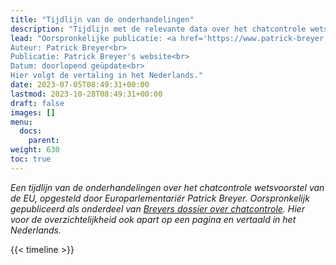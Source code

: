 ```yaml
---
title: "Tijdlijn van de onderhandelingen"
description: "Tijdlijn met de relevante data over het chatcontrole wetsvoorstel van de EU, door Patrick Breyer."
lead: "Oorspronkelijke publicatie: <a href='https://www.patrick-breyer.de/en/posts/chat-control/'>Chat Control: The EU’s CSEM scanner proposal</a><br> 
Auteur: Patrick Breyer<br> 
Publicatie: Patrick Breyer's website<br> 
Datum: doorlopend geüpdate<br>
Hier volgt de vertaling in het Nederlands."
date: 2023-07-05T08:49:31+00:00
lastmod: 2023-10-28T08:49:31+00:00
draft: false
images: []
menu:
  docs:
    parent: 
weight: 630
toc: true
---
```


_Een tijdlijn van de onderhandelingen over het chatcontrole wetsvoorstel van de EU, opgesteld door Europarlementariër Patrick Breyer. Oorspronkelijk gepubliceerd als onderdeel van [Breyers dossier over chatcontrole](https://chatcontrole.nl/docs/chat-control-2-0/). Hier voor de overzichtelijkheid ook apart op een pagina en vertaald in het Nederlands._

{{< timeline >}}